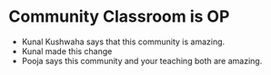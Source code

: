 # Community Classroom is OP

- Kunal Kushwaha says that this community is amazing.
- Kunal made this change
- Pooja says this community and your teaching both are amazing.

